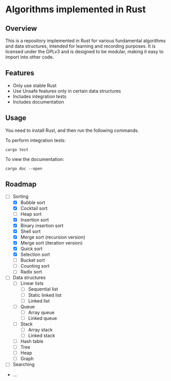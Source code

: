 # Algorithms implemented in Rust

## Overview
This is a repository implemented in Rust for various fundamental algorithms and data structures, intended for learning and recording purposes. It is licensed under the GPLv3 and is designed to be modular, making it easy to import into other code.

## Features
- Only use stable Rust
- Use Unsafe features only in certain data structures
- Includes integration tests
- Includes documentation

## Usage
You need to install Rust, and then run the following commands.

To perform integration tests:

```shell
cargo test
```

To view the documentation:

```shell
cargo doc --open
```

## Roadmap
- [ ] Sorting
  - [x] Bubble sort
  - [x] Cocktail sort
  - [ ] Heap sort
  - [x] Insertion sort
  - [x] Binary insertion sort
  - [x] Shell sort
  - [x] Merge sort (recursion version)
  - [x] Merge sort (iteration version)
  - [x] Quick sort
  - [x] Selection sort
  - [ ] Bucket sort
  - [ ] Counting sort
  - [ ] Radix sort
- [ ] Data structures
  - [ ] Linear lists
    - [ ] Sequential list
    - [ ] Static linked list
    - [ ] Linked list
  - [ ] Queue
    - [ ] Array queue
    - [ ] Linked queue
  - [ ] Stack
    - [ ] Array stack
    - [ ] Linked stack
  - [ ] Hash table
  - [ ] Tree
  - [ ] Heap
  - [ ] Graph
- [ ] Searching
- ...

